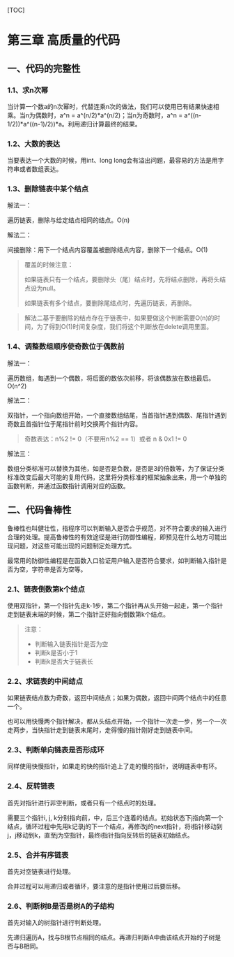 [TOC]

# 第三章 高质量的代码

## 一、代码的完整性

### 1.1、求n次幂

当计算一个数a的n次幂时，代替连乘n次的做法，我们可以使用已有结果快速相乘。当n为偶数时，a^n = a^(n/2)*a^(n/2)；当n为奇数时，a^n = a^((n-1/2))*a^((n-1)/2))*a。利用递归计算最终的结果。

### 1.2、大数的表达

当要表达一个大数的时候，用int、long long会有溢出问题，最容易的方法是用字符串或者数组表达。

### 1.3、删除链表中某个结点

解法一：

遍历链表，删除与给定结点相同的结点。O(n)

解法二：

间接删除：用下一个结点内容覆盖被删除结点内容，删除下一个结点。O(1)

> 覆盖的时候注意：
>
> 如果链表只有一个结点，要删除头（尾）结点时，先将结点删除，再将头结点设为null。
>
> 如果链表有多个结点，要删除尾结点时，先遍历链表，再删除。

>  解法二基于要删除的结点存在于链表中，如果要做这个判断需要O(n)的时间，为了得到O(1)时间复杂度，我们将这个判断放在delete调用里面。

### 1.4、调整数组顺序使奇数位于偶数前

解法一：

遍历数组，每遇到一个偶数，将后面的数依次前移，将该偶数放在数组最后。O(n^2)

解法二：

双指针，一个指向数组开始，一个直接数组结尾，当首指针遇到偶数、尾指针遇到奇数且首指针位于尾指针前时交换两个指针内容。

> 奇数表达：n%2 != 0（不要用n%2 == 1）或者 n & 0x1 != 0

解法三：

数组分类标准可以替换为其他，如是否是负数，是否是3的倍数等，为了保证分类标准改变后最大可能的复用代码，这里将分类标准的框架抽象出来，用一个单独的函数判断，并通过函数指针调用对应的函数。

## 二、代码鲁棒性

鲁棒性也叫健壮性，指程序可以判断输入是否合乎规范，对不符合要求的输入进行合理的处理。提高鲁棒性的有效途径是进行防御性编程，即预见在什么地方可能出现问题，对这些可能出现的问题制定处理方式。

最常用的防御性编程是在函数入口验证用户输入是否符合要求，如判断输入指针是否为空，字符串是否为空等。

### 2.1、链表倒数第k个结点

使用双指针，第一个指针先走k-1步，第二个指针再从头开始一起走，第一个指针走到链表末端的时候，第二个指针正好指向倒数第k个结点。

> 注意：
>
> - 判断输入链表指针是否为空
> - 判断k是否小于1
> - 判断k是否大于链表长

### 2.2、求链表的中间结点

如果链表结点数为奇数，返回中间结点；如果为偶数，返回中间两个结点中的任意一个。

也可以用快慢两个指针解决，都从头结点开始，一个指针一次走一步，另一个一次走两步，当快指针走到链表末尾时，走得慢的指针刚好走到链表中间。

### 2.3、判断单向链表是否形成环

同样使用快慢指针，如果走的快的指针追上了走的慢的指针，说明链表中有环。

### 2.4、反转链表

首先对指针进行非空判断，或者只有一个结点时的处理。

需要三个指针i, j, k分别指向前，中，后三个连着的结点。初始状态下j指向第一个结点，循环过程中先用k记录j的下一个结点，再修改j的next指针，将i指针移动到j，j移动到k，直至j为空指针，最终i指针指向反转后的链表初始结点。

### 2.5、合并有序链表

首先对空链表进行处理。

合并过程可以用递归或者循环，要注意的是指针使用过后要后移。

### 2.6、判断树B是否是树A的子结构

首先对输入的树指针进行判断处理。

先递归遍历A，找与B根节点相同的结点。再递归判断A中由该结点开始的子树是否与B相同。

